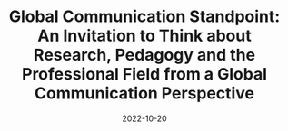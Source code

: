 ---
title: "Global Communication Standpoint: An Invitation to Think about Research, Pedagogy and the Professional Field from a Global Communication Perspective"
date: 2022-10-20
authors: ["Katerina Girginova", "Woori Han", "Heather Jaber", "Jinsook Kim", "Florence Z. Madenga", "Mariela Morales Suárez", "María Celeste Wagner", "Jing Wang"]
publication_types: ["3"]
abstract: ""
featured: true
image:
  preview_only: true
publication: "Work in Progress"
---